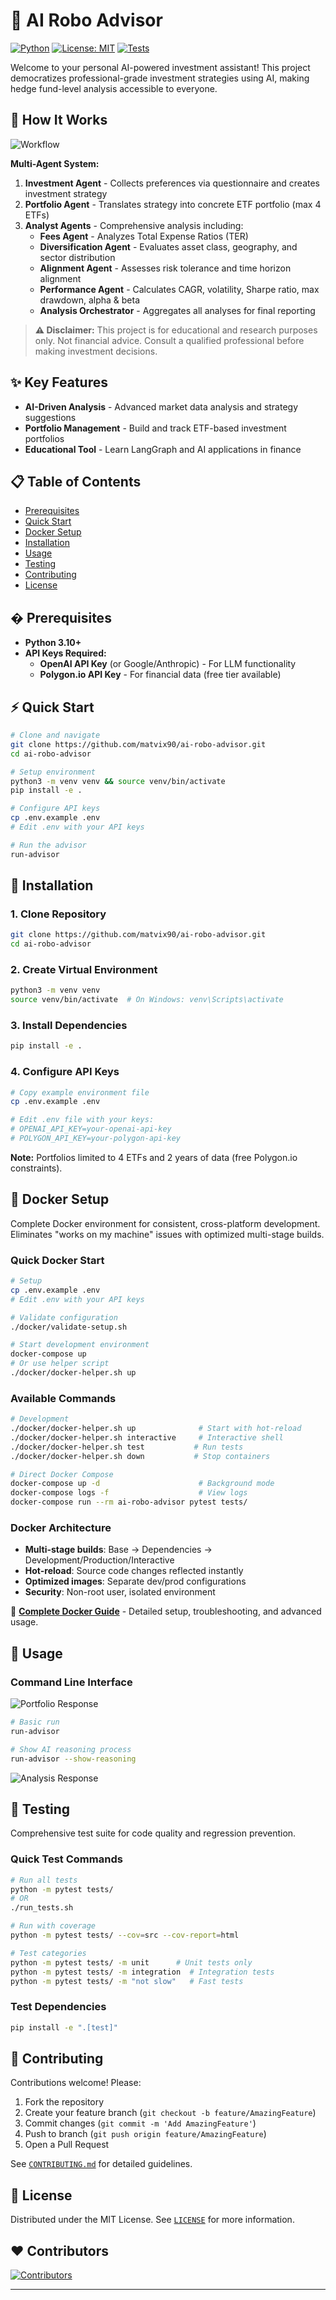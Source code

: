 # 🤖 AI Robo Advisor

[![Python](https://img.shields.io/badge/python-3.10+-blue.svg)](https://www.python.org/downloads/)
[![License: MIT](https://img.shields.io/badge/License-MIT-yellow.svg)](https://opensource.org/licenses/MIT)
[![Tests](https://img.shields.io/badge/tests-pytest-green.svg)](https://pytest.org/)

Welcome to your personal AI-powered investment assistant! This project democratizes professional-grade investment strategies using AI, making hedge fund-level analysis accessible to everyone.

## 🎯 How It Works

![Workflow](assets/workflow.png)

**Multi-Agent System:**
1. **Investment Agent** - Collects preferences via questionnaire and creates investment strategy
2. **Portfolio Agent** - Translates strategy into concrete ETF portfolio (max 4 ETFs)
3. **Analyst Agents** - Comprehensive analysis including:
   - **Fees Agent** - Analyzes Total Expense Ratios (TER)
   - **Diversification Agent** - Evaluates asset class, geography, and sector distribution
   - **Alignment Agent** - Assesses risk tolerance and time horizon alignment
   - **Performance Agent** - Calculates CAGR, volatility, Sharpe ratio, max drawdown, alpha & beta
   - **Analysis Orchestrator** - Aggregates all analyses for final reporting

> **⚠️ Disclaimer:** This project is for educational and research purposes only. Not financial advice. Consult a qualified professional before making investment decisions.

## ✨ Key Features

- **AI-Driven Analysis** - Advanced market data analysis and strategy suggestions
- **Portfolio Management** - Build and track ETF-based investment portfolios  
- **Educational Tool** - Learn LangGraph and AI applications in finance

## 📋 Table of Contents
- [Prerequisites](#prerequisites)
- [Quick Start](#quick-start)
- [Docker Setup](#docker-setup)
- [Installation](#installation)
- [Usage](#usage)
- [Testing](#testing)
- [Contributing](#contributing)
- [License](#license)

<a id="prerequisites"></a>
## � Prerequisites

- **Python 3.10+** 
- **API Keys Required:**
  - **OpenAI API Key** (or Google/Anthropic) - For LLM functionality
  - **Polygon.io API Key** - For financial data (free tier available)

<a id="quick-start"></a>
## ⚡ Quick Start

```bash
# Clone and navigate
git clone https://github.com/matvix90/ai-robo-advisor.git
cd ai-robo-advisor

# Setup environment
python3 -m venv venv && source venv/bin/activate
pip install -e .

# Configure API keys
cp .env.example .env
# Edit .env with your API keys

# Run the advisor
run-advisor
```  


<a id="installation"></a>
## 🚀 Installation

### 1. Clone Repository
```bash
git clone https://github.com/matvix90/ai-robo-advisor.git
cd ai-robo-advisor
```

### 2. Create Virtual Environment
```bash
python3 -m venv venv
source venv/bin/activate  # On Windows: venv\Scripts\activate
```

### 3. Install Dependencies
```bash
pip install -e .
```

### 4. Configure API Keys
```bash
# Copy example environment file
cp .env.example .env

# Edit .env file with your keys:
# OPENAI_API_KEY=your-openai-api-key
# POLYGON_API_KEY=your-polygon-api-key
```

**Note:** Portfolios limited to 4 ETFs and 2 years of data (free Polygon.io constraints).

<a id="docker-setup"></a>
## 🐳 Docker Setup

Complete Docker environment for consistent, cross-platform development. Eliminates "works on my machine" issues with optimized multi-stage builds.

### Quick Docker Start
```bash
# Setup
cp .env.example .env
# Edit .env with your API keys

# Validate configuration
./docker/validate-setup.sh

# Start development environment
docker-compose up
# Or use helper script
./docker/docker-helper.sh up
```

### Available Commands
```bash
# Development
./docker/docker-helper.sh up              # Start with hot-reload
./docker/docker-helper.sh interactive     # Interactive shell
./docker/docker-helper.sh test           # Run tests
./docker/docker-helper.sh down           # Stop containers

# Direct Docker Compose
docker-compose up -d                      # Background mode
docker-compose logs -f                    # View logs
docker-compose run --rm ai-robo-advisor pytest tests/
```

### Docker Architecture
- **Multi-stage builds**: Base → Dependencies → Development/Production/Interactive
- **Hot-reload**: Source code changes reflected instantly
- **Optimized images**: Separate dev/prod configurations
- **Security**: Non-root user, isolated environment

📖 **[Complete Docker Guide](docker/README.md)** - Detailed setup, troubleshooting, and advanced usage.

<a id="usage"></a>
## 💼 Usage

### Command Line Interface
![Portfolio Response](assets/portfolio-response.png)

```bash
# Basic run
run-advisor

# Show AI reasoning process
run-advisor --show-reasoning
```

![Analysis Response](assets/analysis-response.png)

<a id="testing"></a>
## 🧪 Testing

Comprehensive test suite for code quality and regression prevention.

### Quick Test Commands
```bash
# Run all tests
python -m pytest tests/ 
# OR
./run_tests.sh

# Run with coverage
python -m pytest tests/ --cov=src --cov-report=html

# Test categories
python -m pytest tests/ -m unit      # Unit tests only
python -m pytest tests/ -m integration  # Integration tests
python -m pytest tests/ -m "not slow"   # Fast tests
```

### Test Dependencies
```bash
pip install -e ".[test]"
```

<a id="contributing"></a>
## 🤝 Contributing

Contributions welcome! Please:
1. Fork the repository
2. Create your feature branch (`git checkout -b feature/AmazingFeature`)
3. Commit changes (`git commit -m 'Add AmazingFeature'`)
4. Push to branch (`git push origin feature/AmazingFeature`)
5. Open a Pull Request

See [`CONTRIBUTING.md`](CONTRIBUTING.md) for detailed guidelines.

<a id="license"></a>
## 📄 License

Distributed under the MIT License. See [`LICENSE`](LICENSE) for more information.

## ❤️ Contributors

[![Contributors](https://contrib.rocks/image?repo=matvix90/ai-robo-advisor)](https://github.com/matvix90/ai-robo-advisor/graphs/contributors)

---